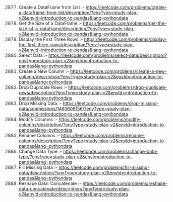 2877. Create a DataFrame from List :- https://leetcode.com/problems/create-a-dataframe-from-list/description/?envType=study-plan-v2&envId=introduction-to-pandas&lang=pythondata
2878. Get the Size of a DataFrame :- https://leetcode.com/problems/get-the-size-of-a-dataframe/description/?envType=study-plan-v2&envId=introduction-to-pandas&lang=pythondata
2879. Display the First Three Rows :- https://leetcode.com/problems/display-the-first-three-rows/description/?envType=study-plan-v2&envId=introduction-to-pandas&lang=pythondata
2880. Select Data :- https://leetcode.com/problems/select-data/description/?envType=study-plan-v2&envId=introduction-to-pandas&lang=pythondata
2881. Create a New Column :- https://leetcode.com/problems/create-a-new-column/description/?envType=study-plan-v2&envId=introduction-to-pandas&lang=pythondata
2882. Drop Duplicate Rows :- https://leetcode.com/problems/drop-duplicate-rows/description/?envType=study-plan-v2&envId=introduction-to-pandas&lang=pythondata
2883. Drop Missing Data :- https://leetcode.com/problems/drop-missing-data/submissions/1463606156/?envType=study-plan-v2&envId=introduction-to-pandas&lang=pythondata
2884. Modify Columns :- https://leetcode.com/problems/modify-columns/description/?envType=study-plan-v2&envId=introduction-to-pandas&lang=pythondata
2885. Rename Columns :- https://leetcode.com/problems/rename-columns/description/?envType=study-plan-v2&envId=introduction-to-pandas&lang=pythondata
2886. Change Data Type :- https://leetcode.com/problems/change-data-type/?envType=study-plan-v2&envId=introduction-to-pandas&lang=pythondata
2887. Fill Missing Data :- https://leetcode.com/problems/fill-missing-data/description/?envType=study-plan-v2&envId=introduction-to-pandas&lang=pythondata
2888. Reshape Data: Concatenate :- https://leetcode.com/problems/reshape-data-concatenate/description/?envType=study-plan-v2&envId=introduction-to-pandas&lang=pythondata
